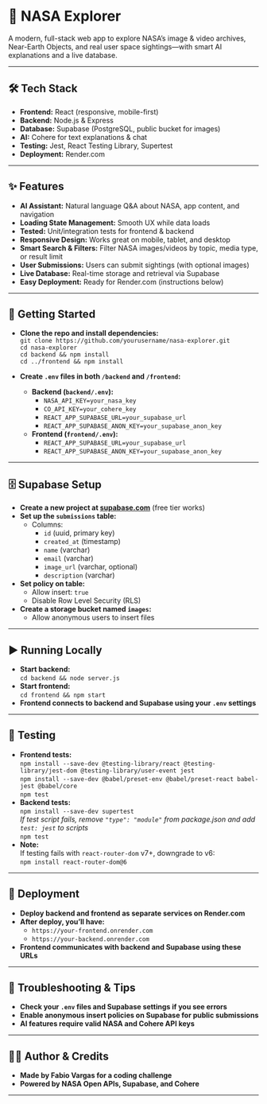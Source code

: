 # 🚀 NASA Explorer

A modern, full-stack web app to explore NASA’s image & video archives, Near-Earth Objects, and real user space sightings—with smart AI explanations and a live database.

---

## 🛠️ Tech Stack

- **Frontend:** React (responsive, mobile-first)
- **Backend:** Node.js & Express
- **Database:** Supabase (PostgreSQL, public bucket for images)
- **AI:** Cohere for text explanations & chat
- **Testing:** Jest, React Testing Library, Supertest
- **Deployment:** Render.com

---

## ✨ Features

- **AI Assistant:** Natural language Q&A about NASA, app content, and navigation
- **Loading State Management:** Smooth UX while data loads
- **Tested:** Unit/integration tests for frontend & backend
- **Responsive Design:** Works great on mobile, tablet, and desktop
- **Smart Search & Filters:** Filter NASA images/videos by topic, media type, or result limit
- **User Submissions:** Users can submit sightings (with optional images)
- **Live Database:** Real-time storage and retrieval via Supabase
- **Easy Deployment:** Ready for Render.com (instructions below)

---

## 🚦 Getting Started

- **Clone the repo and install dependencies:**  
  `git clone https://github.com/yourusername/nasa-explorer.git`  
  `cd nasa-explorer`  
  `cd backend && npm install`  
  `cd ../frontend && npm install`

- **Create `.env` files in both `/backend` and `/frontend`:**
  - **Backend (`backend/.env`):**
    - `NASA_API_KEY=your_nasa_key`
    - `CO_API_KEY=your_cohere_key`
    - `REACT_APP_SUPABASE_URL=your_supabase_url`
    - `REACT_APP_SUPABASE_ANON_KEY=your_supabase_anon_key`
  - **Frontend (`frontend/.env`):**
    - `REACT_APP_SUPABASE_URL=your_supabase_url`
    - `REACT_APP_SUPABASE_ANON_KEY=your_supabase_anon_key`

---

## 🗄️ Supabase Setup

- **Create a new project at [supabase.com](https://supabase.com)** (free tier works)
- **Set up the `submissions` table:**
  - Columns:
    - `id` (uuid, primary key)
    - `created_at` (timestamp)
    - `name` (varchar)
    - `email` (varchar)
    - `image_url` (varchar, optional)
    - `description` (varchar)
- **Set policy on table:**  
  - Allow insert: `true`
  - Disable Row Level Security (RLS)
- **Create a storage bucket named `images`:**
  - Allow anonymous users to insert files

---

## ▶️ Running Locally

- **Start backend:**  
  `cd backend && node server.js`
- **Start frontend:**  
  `cd frontend && npm start`
- **Frontend connects to backend and Supabase using your `.env` settings**

---

## 🧪 Testing

- **Frontend tests:**  
  `npm install --save-dev @testing-library/react @testing-library/jest-dom @testing-library/user-event jest`  
  `npm install --save-dev @babel/preset-env @babel/preset-react babel-jest @babel/core`  
  `npm test`
- **Backend tests:**  
  `npm install --save-dev supertest`  
  _If test script fails, remove `"type": "module"` from package.json and add `test: jest` to scripts_  
  `npm test`
- **Note:**  
  If testing fails with `react-router-dom` v7+, downgrade to v6:  
  `npm install react-router-dom@6`

---

## 🚀 Deployment

- **Deploy backend and frontend as separate services on Render.com**
- **After deploy, you’ll have:**
  - `https://your-frontend.onrender.com`
  - `https://your-backend.onrender.com`
- **Frontend communicates with backend and Supabase using these URLs**

---

## 🛟 Troubleshooting & Tips

- **Check your `.env` files and Supabase settings if you see errors**
- **Enable anonymous insert policies on Supabase for public submissions**
- **AI features require valid NASA and Cohere API keys**

---

## 👨‍💻 Author & Credits

- **Made by Fabio Vargas for a coding challenge**
- **Powered by NASA Open APIs, Supabase, and Cohere**

---
